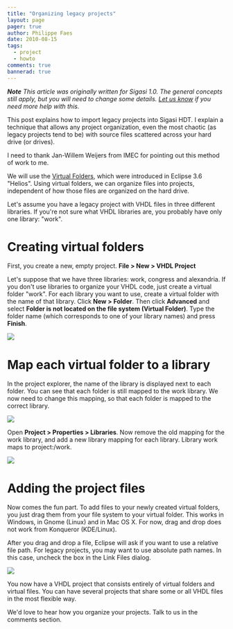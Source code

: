 ```yaml
---
title: "Organizing legacy projects"
layout: page 
pager: true
author: Philippe Faes
date: 2010-08-15
tags: 
  - project
  - howto
comments: true
bannerad: true
---
```



***Note** This article was originally written for Sigasi 1.0. The
general concepts still apply, but you will need to change some details.
[Let us know](mailto:support@sigasi.com) if you need more help with
this.*

This post explains how to import legacy projects into Sigasi HDT. I
explain a technique that allows any project organization, even the most
chaotic (as legacy projects tend to be) with source files scattered
across your hard drive (or drives).

I need to thank Jan-Willem Weijers from IMEC for pointing out this
method of work to me.

We will use the
<a href="http://help.eclipse.org/helios/index.jsp?topic=/org.eclipse.platform.doc.user/concepts/virtualfolders.htm">Virtual Folders</a>, which were introduced in Eclipse 3.6 "Helios". Using
virtual folders, we can organize files into projects, independent of how
those files are organized on the hard drive.

Let's assume you have a legacy project with VHDL files in three
different libraries. If you're not sure what VHDL libraries are, you
probably have only one library: "work".

# Creating virtual folders
First, you create a new, empty project. <strong>File &gt; New &gt; VHDL Project</strong>

Let's suppose that we have three libraries: work, congress and alexandria. If you don't use libraries to organize your VHDL code, just create a virtual folder "work".
For each library you want to use, create a virtual folder with the name
of that library. Click <strong>New &gt; Folder</strong>. Then click
<strong>Advanced</strong> and select <strong>Folder is not located on
the file system (Virtual Folder)</strong>. Type the folder name (which
corresponds to one of your library names) and press
<strong>Finish</strong>.

![](/img/tech/legacy1.png)

# Map each virtual folder to a library

In the project explorer, the name of the library is displayed next to
each folder. You can see that each folder is still mapped to the work
library. We now need to change this mapping, so that each folder is
mapped to the correct library.

![](/img/tech/legacy2.png)

Open <strong>Project &gt; Properties &gt; Libraries</strong>. Now remove
the old mapping for the work library, and add a new library mapping for
each library. Library work maps to project:/work.

![](/img/tech/legacy3.png)

# Adding the project files

Now comes the fun part. To add files to your newly created virtual
folders, you just drag them from your file system to your virtual
folder. This works in Windows, in Gnome (Linux) and in Mac OS X. For
now, drag and drop does not work from Konqueror (KDE/Linux).

After you drag and drop a file, Eclipse will ask if you want to use a
relative file path. For legacy projects, you may want to use absolute
path names. In this case, uncheck the box in the Link Files dialog.

![](/img/tech/legacy4.png)

You now have a VHDL project that consists entirely of virtual folders
and virtual files. You can have several projects that share some or all
VHDL files in the most flexible way.

We'd love to hear how you organize your projects. Talk to us in the comments section.
